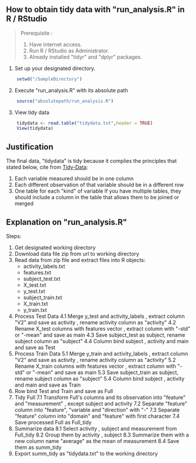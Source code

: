 ## How to obtain tidy data with "run_analysis.R" in R / RStudio

> Prerequisite :
> 1. Have internet access.
> 2. Run R / RStudio as Administrator.
> 3. Already installed "tidyr" and "dplyr" packages.

1. Set up your designated directory.

```r
    setwd("/SampleDirectory")
```

2. Execute "run_analysis.R" with its absolute path

```r
    source("absolutepath/run_analysis.R")
```

3. View tidy data

```r
    tidydata <- read.table("tidydata.txt",header = TRUE)
	View(tidydata)
```

## Justification
The final data, "tidydata" is tidy because it complies the principles that stated below, cite from [Tidy-Data]:

1. Each variable measured should be in one column
2. Each different observation of that variable should be in a different row
3. One table for each "kind" of variable
If you have multiple tables, they should include a column in the table that allows them to be joined or merged

[Tidy-Data]:https://github.com/jtleek/datasharing#the-tidy-data-set

## Explanation on "run_analysis.R"

Steps:
1. Get designated working directory
2. Download data file zip from url to working directory
3. Read data from zip file and extract files into R objects:
    - activity_labels.txt
    - features.txt
    - subject_test.txt
    - X_test.txt
    - y_test.txt
    - subject_train.txt
    - X_train.txt
    - y_train.txt
4. Process Test Data
4.1 Merge y_test and activity_labels , extract column "V2" and save as activity , rename activity column as "activity"
4.2 Rename X_test columns with features vector , extract column with "-std" or "-mean" and save as main
4.3 Save subject_test as subject, rename subject column as "subject"
4.4 Column bind subject , activity and main and save as Test
5. Process Train Data
5.1 Merge y_train and activity_labels , extract column "V2" and save as activity , rename activity column as "activity"
5.2 Rename X_train columns with features vector , extract column with "-std" or "-mean" and save as main
5.3 Save subject_train as subject, rename subject column as "subject"
5.4 Column bind subject , activity and main and save as Train
6. Row bind Test and Train and save as Full
7. Tidy Full
7.1 Transform Full's columns and its observation into "feature" and "measurement" , except subject and activity 
7.2 Separate "feature" column into "feature", "variable and "direction" with "-"
7.3 Separate "feature" column into "domain" and "feature" with first character
7.4 Save processed Full as Full_tidy
8. Summarize data
8.1 Select activity , subject and measurement from Full_tidy
8.2 Group them by activity , subject
8.3 Summarize them with a new column name "average" as the mean of measurement
8.4 Save them as summ_tidy
9. Export summ_tidy as "tidydata.txt" to the working directory